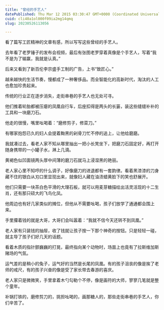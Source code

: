 ```yaml
---
title: "曾经的手艺人"
datePublished: Thu Mar 12 2015 03:30:47 GMT+0000 (Coordinated Universal Time)
cuid: cli40a1ol000f09ia2mg14qmq
slug: 20230526113056

---
```


看了篇写工匠精神的文章有感，所以写写这些曾经的手艺人。

去年看了老罗锤子的发布会视频，最后有张图老罗穿着真像是个手艺人，写着“我不是为了输赢，我就是认真。”

后来又看到了新百伦李宗盛手工制的广告，上书“致匠心。”

越来越快的生活节奏，慢都成了一种奢侈品。而全智能化的高新时代，淘汰的人工也愈加珍贵起来。

传统的行业正在逐步消失，走街串巷的手艺人也无处可寻。

他们推着轮胎都被压瘪的凤凰自行车，后座扣得是两头的长篓，装这些缝缝补补的工具和一块磨刀石。

他走的很慢，嘴里吆喝着：“磨修剪子，修菜刀。”

有哪家抱怨已久的妇人会提着黝黑的剁骨刀忙不停的追上，让他给磨磨。

我就凑过去，看老人家不知从哪里抽出一把小长凳坐下，把磨刀石固定好，再打开随身携带的一小罐子水，淋上几滴。

黄褐色似凹面镜两头厚中间薄的磨刀石就马上浸湿黑的艳丽。

老人家心里不知哼的什么调子，好像磨刀的进退都有一套韵律。看着黑漆漆的刀身藏不住的银白从刃口里显现出来，就像妇人藏在油渍蜡黄脸下的笑也舒展开。

他们只需要一块茶白色平滑的大理石板，就可以用麦芽糖描绘出活灵活现的十二生肖，还有那只硕大的飞鸟化凤。

他周边也有好几家类似的摊位，但他从不需要吆喝，孩子们放学了通通都会围上来。

手里攥着钱的就是大哥，大哥们会叫嚣着：“我就不信今天还转不到凤凰。”

老人家有只装钱的抽屉，收了钱就让孩子按一下那个神奇的按钮。只是轻轻一碰，就主导了孩子们好几天的话题。

看着木质的指针颤巍巍的打晃，最终指向某个动物时，场面上也竟有了拉斯维加斯赌场的气氛。

运气差的是稍小的兔子，运气好的当然是长尾的凤凰。有的孩子沮丧的像是挨了老师的戒尺，有的孩子兴奋的像是受了家长带去春游的喜庆。

老人家只是微微笑，手里拿着木勺勾勒个不停，像是画符的大师，寥寥几笔就是整个童年。

补锅打铁的，磨修剪刀的，挑担吆喝的，画那糖人的，那些走街串巷的手艺人，你们辛苦了。